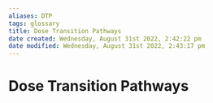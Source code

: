```yaml
---
aliases: DTP
tags: glossary 
title: Dose Transition Pathways
date created: Wednesday, August 31st 2022, 2:42:22 pm
date modified: Wednesday, August 31st 2022, 2:43:17 pm
---
```

# Dose Transition Pathways
